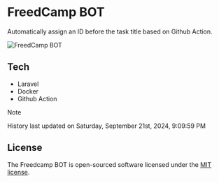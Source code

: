 # FreedCamp BOT

Automatically assign an ID before the task title based on Github Action.

![FreedCamp BOT](https://repository-images.githubusercontent.com/737932867/7d34798b-2680-471c-b089-a78a718d3d6a)

## Tech

- Laravel
- Docker
- Github Action

> [!NOTE]  
> History last updated on Saturday, September 21st, 2024, 9:09:59 PM

## License

The Freedcamp BOT is open-sourced software licensed under the [MIT license](https://opensource.org/licenses/MIT).
